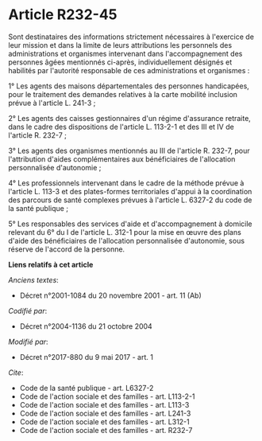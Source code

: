 # Article R232-45

Sont destinataires des informations strictement nécessaires à l'exercice de leur mission et dans la limite de leurs
attributions les personnels des administrations et organismes intervenant dans l'accompagnement des personnes âgées
mentionnés ci-après, individuellement désignés et habilités par l'autorité responsable de ces administrations et
organismes : 

1° Les agents des maisons départementales des personnes handicapées, pour le traitement des demandes relatives à la carte
mobilité inclusion prévue à l'article L. 241-3 ; 

2° Les agents des caisses gestionnaires d'un régime d'assurance retraite, dans le cadre des dispositions de l'article L.
113-2-1 et des III et IV de l'article R. 232-7 ; 

3° Les agents des organismes mentionnés au III de l'article R. 232-7, pour l'attribution d'aides complémentaires aux
bénéficiaires de l'allocation personnalisée d'autonomie ; 

4° Les professionnels intervenant dans le cadre de la méthode prévue à l'article L. 113-3 et des plates-formes territoriales
d'appui à la coordination des parcours de santé complexes prévues à l'article L. 6327-2 du code de la santé publique ; 

5° Les responsables des services d'aide et d'accompagnement à domicile relevant du 6° du I de l'article L. 312-1 pour la mise
en œuvre des plans d'aide des bénéficiaires de l'allocation personnalisée d'autonomie, sous réserve de l'accord de la
personne.

**Liens relatifs à cet article**

_Anciens textes_:

  - Décret n°2001-1084 du 20 novembre 2001 - art. 11 (Ab)

_Codifié par_:

  - Décret n°2004-1136 du 21 octobre 2004

_Modifié par_:

  - Décret n°2017-880 du 9 mai 2017 - art. 1

_Cite_:

  - Code de la santé publique - art. L6327-2
  - Code de l'action sociale et des familles - art. L113-2-1
  - Code de l'action sociale et des familles - art. L113-3
  - Code de l'action sociale et des familles - art. L241-3
  - Code de l'action sociale et des familles - art. L312-1
  - Code de l'action sociale et des familles - art. R232-7
